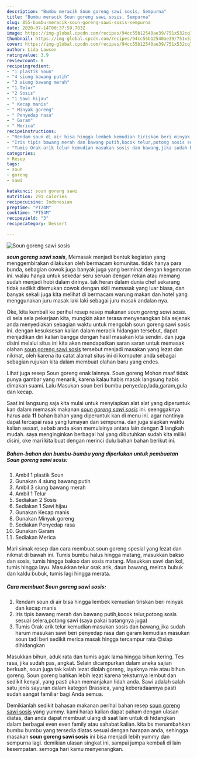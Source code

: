 ```yaml
---
description: "Bumbu meracik Soun goreng sawi sosis, Sempurna"
title: "Bumbu meracik Soun goreng sawi sosis, Sempurna"
slug: 855-bumbu-meracik-soun-goreng-sawi-sosis-sempurna
date: 2020-07-14T00:37:59.783Z
image: https://img-global.cpcdn.com/recipes/94cc55b12540ae39/751x532cq70/soun-goreng-sawi-sosis-foto-resep-utama.jpg
thumbnail: https://img-global.cpcdn.com/recipes/94cc55b12540ae39/751x532cq70/soun-goreng-sawi-sosis-foto-resep-utama.jpg
cover: https://img-global.cpcdn.com/recipes/94cc55b12540ae39/751x532cq70/soun-goreng-sawi-sosis-foto-resep-utama.jpg
author: Lida Lawson
ratingvalue: 3.9
reviewcount: 8
recipeingredient:
- "1 plastik Soun"
- "4 siung bawang putih"
- "3 siung bawang merah"
- "1 Telur"
- "2 Sosis"
- "1 Sawi hijau"
- " Kecap manis"
- " Minyak goreng"
- " Penyedap rasa"
- " Garam"
- " Merica"
recipeinstructions:
- "Rendam soun di air bisa hingga lembek kemudian tiriskan beri minyak dan kecap manis"
- "Iris tipis bawang merah dan bawang putih,kocok telur,potong sosis sesuai selera,potong sawi (saya pakai batangnya juga)"
- "Tumis Orak-arik telur kemudian masukan sosis dan bawang,jika sudah harum masukan sawi beri penyedap rasa dan garam kemudian masukan soun tadi beri sedikit merica masak hingga tercampur rata 😊siap dihidangkan"
categories:
- Resep
tags:
- soun
- goreng
- sawi

katakunci: soun goreng sawi 
nutrition: 291 calories
recipecuisine: Indonesian
preptime: "PT24M"
cooktime: "PT54M"
recipeyield: "3"
recipecategory: Dessert

---
```



![Soun goreng sawi sosis](https://img-global.cpcdn.com/recipes/94cc55b12540ae39/751x532cq70/soun-goreng-sawi-sosis-foto-resep-utama.jpg)

<b><i>soun goreng sawi sosis</i></b>, Memasak menjadi bentuk kegiatan yang menggembirakan dilakukan oleh bermacam komunitas. tidak hanya para bunda, sebagian cowok juga banyak juga yang berminat dengan kegemaran ini. walau hanya untuk sekedar seru seruan dengan rekan atau memang sudah menjadi hobi dalam dirinya. tak heran dalam dunia chef sekarang tidak sedikit ditemukan cowok dengan skill memasak yang luar biasa, dan banyak sekali juga kita melihat di bermacam warung makan dan hotel yang menggunakan juru masak laki laki sebagai juru masak andalan nya.

Oke, kita kembali ke perihal resep resep makanan <i>soun goreng sawi sosis</i>. di sela sela pekerjaan kita, mungkin akan terasa menyenangkan bila sejenak anda menyediakan sebagian waktu untuk mengolah soun goreng sawi sosis ini. dengan kesuksesan kalian dalam meracik hidangan tersebut, dapat menjadikan diri kalian bangga dengan hasil masakan kita sendiri. dan juga disini melalui situs ini kita akan mendapatkan saran saran untuk memasak olahan <u>soun goreng sawi sosis</u> tersebut menjadi masakan yang lezat dan nikmat, oleh karena itu catat alamat situs ini di komputer anda sebagai sebagian rujukan kita dalam membuat olahan baru yang endes.

Lihat juga resep Soun goreng enak lainnya. Soun goreng Mohon maaf tidak punya gambar yang menarik, karena kalau habis masak langsung habis dimakan suami. Lalu Masukan soun beri bumbu penyedap,lada,garam,gula dan kecap.


Saat ini langsung saja kita mulai untuk menyiapkan alat alat yang diperuntuk kan dalam memasak makanan <u><i>soun goreng sawi sosis</i></u> ini. seenggaknya harus ada <b>11</b> bahan bahan yang diperuntuk kan di menu ini. agar nantinya dapat tercapai rasa yang lumayan dan sempurna. dan juga siapkan waktu kalian sesaat, sebab anda akan memulainya antara lain dengan <b>3</b> langkah mudah. saya menginginkan berbagai hal yang dibutuhkan sudah kita miliki disini, oke mari kita buat dengan merinci dulu bahan bahan berikut ini.

<!--inarticleads1-->

##### Bahan-bahan dan bumbu-bumbu yang diperlukan untuk pembuatan Soun goreng sawi sosis:

1. Ambil 1 plastik Soun
1. Gunakan 4 siung bawang putih
1. Ambil 3 siung bawang merah
1. Ambil 1 Telur
1. Sediakan 2 Sosis
1. Sediakan 1 Sawi hijau
1. Gunakan  Kecap manis
1. Gunakan  Minyak goreng
1. Sediakan  Penyedap rasa
1. Gunakan  Garam
1. Sediakan  Merica


Mari simak resep dan cara membuat soun goreng spesial yang lezat dan nikmat di bawah ini. Tumis bumbu halus hingga matang, masukkan bakso dan sosis, tumis hingga bakso dan sosis matang. Masukkan sawi dan kol, tumis hingga layu. Masukkan telur orak arik, daun bawang, meirca bubuk dan kaldu bubuk, tumis lagi hingga merata. 

<!--inarticleads2-->

##### Cara membuat Soun goreng sawi sosis:

1. Rendam soun di air bisa hingga lembek kemudian tiriskan beri minyak dan kecap manis
1. Iris tipis bawang merah dan bawang putih,kocok telur,potong sosis sesuai selera,potong sawi (saya pakai batangnya juga)
1. Tumis Orak-arik telur kemudian masukan sosis dan bawang,jika sudah harum masukan sawi beri penyedap rasa dan garam kemudian masukan soun tadi beri sedikit merica masak hingga tercampur rata 😊siap dihidangkan


Masukkan bihun, aduk rata dan tumis agak lama hingga bihun kering. Tes rasa, jika sudah pas, angkat. Selain dicampurkan dalam aneka sajian berkuah, soun juga tak kalah lezat diolah goreng, layaknya mie atau bihun goreng. Soun goreng bahkan lebih lezat karena teksturnya lembut dan sedikit kenyal, yang pasti akan memanjakan lidah anda. Sawi adalah salah satu jenis sayuran dalam kategori Brassica, yang keberadaannya pasti sudah sangat familiar bagi Anda semua. 

Demikianlah sedikit bahasan makanan perihal bahan resep <u>soun goreng sawi sosis</u> yang yummy. kami harap kalian dapat paham dengan ulasan diatas, dan anda dapat membuat ulang di saat lain untuk di hidangkan dalam berbagai even even family atau sahabat kalian. kita bs menambahkan bumbu bumbu yang tersedia diatas sesuai dengan harapan anda, sehingga masakan <b>soun goreng sawi sosis</b> ini bisa menjadi lebih yummy dan sempurna lagi. demikian ulasan singkat ini, sampai jumpa kembali di lain kesempatan. semoga hari kamu menyenangkan.
